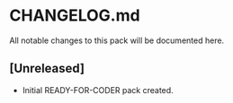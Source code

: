 # CHANGELOG.md

All notable changes to this pack will be documented here.

## [Unreleased]
- Initial READY-FOR-CODER pack created.
